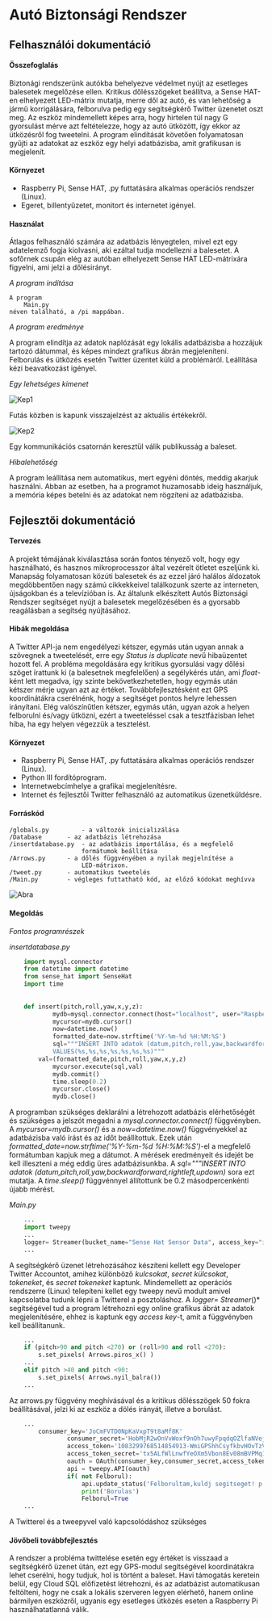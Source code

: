 # Autó Biztonsági Rendszer
## Felhasználói dokumentáció

#### Összefoglalás

Biztonági rendszerünk autókba behelyezve védelmet nyújt az esetleges balesetek megelőzése ellen. Kritikus dőlésszögeket beállítva, a Sense HAT-en elhelyezett LED-mátrix mutatja, merre dől az autó, és van lehetőség a jármű korrigálására, felborulva pedig egy segítségkérő Twitter üzenetet oszt meg. Az eszköz mindemellett képes arra, hogy hirtelen túl nagy G gyorsulást mérve azt feltételezze, hogy az autó ütközött, így ekkor az ütközésről fog tweetelni. A program elindítását követően folyamatosan gyűjti az adatokat az eszköz egy helyi adatbázisba, amit grafikusan is megjelenít.

#### Környezet

* Raspberry Pi, Sense HAT, .py futtatására alkalmas operációs rendszer (Linux).
* Egeret, billentyűzetet, monitort és internetet igényel.
	
#### Használat

Átlagos felhasználó számára az adatbázis lényegtelen, mivel ezt egy adatelemző fogja kiolvasni, aki ezáltal tudja modellezni a balesetet. A sofőrnek csupán elég az autóban elhelyezett Sense HAT LED-mátrixára figyelni, ami jelzi a dőlésirányt.

*A program indítása*
	
	A program	
		Main.py
	néven található, a /pi mappában.

*A program eredménye*

A program elindítja az adatok naplózását egy lokális adatbázisba a hozzájuk tartozó dátummal, és képes mindezt grafikus ábrán megjeleníteni.
Felborulás és ütközés esetén Twitter üzentet küld a problémáról.
Leállítása kézi beavatkozást igényel.
		
*Egy lehetséges kimenet*

![Kep1](https://i.imgur.com/hheDdPi.png)

Futás közben is kapunk visszajelzést az aktuális értékekről.



![Kep2](https://i.imgur.com/pwOY5SX.png)

Egy kommunikációs csatornán keresztül válik publikusság a baleset.


*Hibalehetőség*

A program leállítása nem automatikus, mert egyéni döntés, meddig akarjuk használni. Abban az esetben, ha a programot huzamosabb ideig használjuk, a memória képes betelni és az adatokat nem rögzíteni az adatbázisba.

## Fejlesztői dokumentáció

#### Tervezés

A projekt témájának kiválasztása során fontos tényező volt, hogy egy használható, és hasznos mikroprocesszor által vezérelt ötletet eszeljünk ki. Manapság folyamatosan közúti balesetek és az ezzel járó halálos áldozatok megdöbbentően nagy számú cikkekkeivel találkozunk szerte az interneten, újságokban és a televízióban is. Az általunk elkészített Autós Biztonsági Rendszer segítséget nyújt a balesetek megelőzésében és a gyorsabb reagálásban a segítség nyújtásához.

#### Hibák megoldása

A Twitter API-ja nem engedélyezi kétszer, egymás után ugyan annak a szövegnek a tweetelését, erre egy *Status is duplicate* nevű hibaüzentet hozott fel. A probléma megoldására egy kritikus gyorsulási vagy dőlési szöget írattunk ki (a balesetnek megfelelően) a segélykérés után, ami *float*-ként lett megadva, így szinte bekövetkezhetetlen, hogy egymás után kétszer mérje ugyan azt az értéket. Továbbfejlesztésként ezt GPS koordinátákra cserélnénk, hogy a segítséget pontos helyre lehessen irányítani. Elég valószínűtlen kétszer, egymás után, ugyan azok a helyen felborulni és/vagy ütközni, ezért a tweeteléssel csak a tesztfázisban lehet hiba, ha egy helyen végezzük a tesztelést.

#### Környezet

* Raspberry Pi, Sense HAT, .py futtatására alkalmas operációs rendszer (Linux).
* Python III fordítóprogram.
* Internetwebcímhelye a grafikai megjelenítésre.
* Internet és fejlesztői Twitter felhasználó az automatikus üzenetküldésre.

#### Forráskód
	/globals.py 		- a változók inicializálása
	/Database		- az adatbázis létrehozása
	/insertdatabase.py	- az adatbázis importálása, és a megfelelő 
						formátumok beállítása
	/Arrows.py		- a dőlés függvényében a nyilak megjelnítése a 
						LED-mátrixon.
	/tweet.py		- automatikus tweetelés
	/Main.py		- végleges futtatható kód, az előző kódokat meghívva
	
![Abra](https://i.imgur.com/IWezBVI.png)

#### Megoldás

*Fontos programrészek*
	
*insertdatabase.py*
```python
	import mysql.connector
	from datetime import datetime
	from sense_hat import SenseHat
	import time
		
		
	def insert(pitch,roll,yaw,x,y,z):
    		mydb=mysql.connector.connect(host="localhost", user="Raspberry", password="root", database="exampledb4")
    		mycursor=mydb.cursor()
    		now=datetime.now()
    		formatted_date=now.strftime('%Y-%m-%d %H:%M:%S')
    		sql="""INSERT INTO adatok (datum,pitch,roll,yaw,backwardforward,rightleft,updown)
    		VALUES(%s,%s,%s,%s,%s,%s,%s)"""
   		val=(formatted_date,pitch,roll,yaw,x,y,z)
    		mycursor.execute(sql,val)
    		mydb.commit()
    		time.sleep(0.2)
    		mycursor.close()
    		mydb.close()
```

A programban szükséges deklarálni a létrehozott adatbázis elérhetőségét és szükséges a jelszót megadni a *mysql.connector.connect()* függvényben. A *mycursor=mydb.cursor()* és a *now=datetime.now()* függvényekkel az adatbázisba való írást és az időt beállítottuk.
Ezek után *formatted_date=now.strftime('%Y-%m-%d %H:%M:%S')*-el a megfelelő formátumban kapjuk meg a dátumot. A mérések eredményeit és idejét be kell illeszteni a még eddig üres adatbázisunkba. A *sql="""INSERT INTO adatok (datum,pitch,roll,yaw,backwardforward,rightleft,updown)* sora ezt mutatja. A *time.sleep()* függvénnyel állítottunk be 0.2 másodpercenkénti újabb mérést.

*Main.py*

```python
	...
	import tweepy
	...
	logger= Streamer(bucket_name="Sense Hat Sensor Data", access_key="ist_QsJ_mdh5bnHzduJDFhorX59W811C67q4")
	...
```

A segítségkérő üzenet létrehozásához készíteni kellett egy Developer Twitter Accountot, amihez különböző *kulcsokat*, *secret külcsokat*, *tokeneket*, és *secret tokeneket* kaptunk. Mindemellett az operációs rendszerre (Linux) telepíteni kellet egy tweepy nevű modult amivel kapcsolatba tudunk lépni a Twitterel a posztoláshoz.
A *logger= Streamer*()* segítségével tud a program létrehozni egy online grafikus ábrát az adatok megjelenítésére, ehhez is kaptunk egy *access key*-t, amit a függvényben kell beállítanunk.


```python
	...
	if (pitch>90 and pitch <270) or (roll>90 and roll <270):
		s.set_pixels( Arrows.piros_x() )
	...	
	elif pitch >40 and pitch <90:
		s.set_pixels( Arrows.nyil_balra())
	...
```

Az arrows.py függvény meghívásával és a kritikus dőlésszögek 50 fokra beállításával, jelzi ki az eszköz a dölés irányát, illetve a borulást.

```python
	...
		consumer_key='JoCmFVTD0NpKaVxpT9t8aMf8K'
                consumer_secret='HobMjR2wOnVvWoxf9nOh7uwyFpqdqOZlfaNVej2vkAC98asG6n'
                access_token='1083299768514854913-WmiGPShhCsyfkbvHOvTzVGIzm0ka48'
                access_token_secret='tx5ALfWlLnwfYeOXm5Vbon8Ev08mBVPMq1G1cYxyJ8Gr2'
                oauth = OAuth(consumer_key,consumer_secret,access_token,access_token_secret)
                api = tweepy.API(oauth)
                if( not Felborul):
                    api.update_status('Felborultam,kuldj segitseget! p:{0}'.format(globals.pitch) )
                    print('Borulas')
                    Felborul=True
	...
```
A Twitterel és a tweepyvel való kapcsolódáshoz szükséges 
#### Jövőbeli továbbfejlesztés

A rendszer a probléma twittelése esetén egy értéket is visszaad a segítségkérő üzenet ütán, ezt egy GPS-modul segítségével koordinátákra lehet cserélni, hogy tudjuk, hol is történt a baleset.
Havi támogatás keretein belül, egy Cloud SQL előfizetést létrehozni, és az adatbázist automatikusan feltölteni, hogy ne csak a lokális szerveren legyen elérhető, hanem online bármilyen eszközről, ugyanis egy esetleges ütközés eseten a Raspberry Pi használhatatlanná válik.

